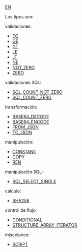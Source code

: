 [EN](README.md)

Los tipos son:

validaciones:
* [EQ](type/EQ-ES.md)
* [GE](type/GE-ES.md)
* [GT](type/GT-ES.md)
* [LE](type/LE-ES.md)
* [LT](type/LT-ES.md)
* [NE](type/NE-ES.md)
* [NOT_ZERO](type/NOT_ZERO-ES.md)
* [ZERO](type/ZERO-ES.md)

validaciones SQL:

* [SQL_COUNT_NOT_ZERO](type/SQL_COUNT_NOT_ZERO-ES.md)
* [SQL_COUNT_ZERO](type/SQL_COUNT_ZERO-ES.md)

transformación:
* [BASE64_DECODE](type/BASE64_DECODE-ES.md)
* [BASE64_ENCODE](type/BASE64_ENCODE-ES.md)
* [FROM_JSON](type/FROM_JSON-ES.md)
* [TO_JSON](type/TO_JSON-ES.md)

manipulación:
* [CONSTANT](type/CONSTANT-ES.md)
* [COPY](type/COPY-ES.md)
* [REN](type/REN-ES.md)

manipulación SQL:
* [SQL_SELECT_SINGLE](type/SQL_SELECT_SINGLE-ES.md)

calculo:
* [SHA256](type/SHA256-ES.md)

control de flujo:
* [CONDITIONAL](type/CONDITIONAL-ES.md)
* [STRUCTURE_ARRAY_ITERATOR](type/STRUCTURE_ARRAY_ITERATOR-ES.md)

miscelaneo:
* [SCRIPT](type/SCRIPT-ES.md)
